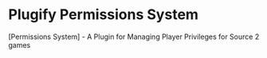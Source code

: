 # Plugify Permissions System
[Permissions System] - A Plugin for Managing Player Privileges for Source 2 games

